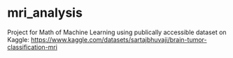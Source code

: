 # mri_analysis
Project for Math of Machine Learning using publically accessible dataset on Kaggle: https://www.kaggle.com/datasets/sartajbhuvaji/brain-tumor-classification-mri
